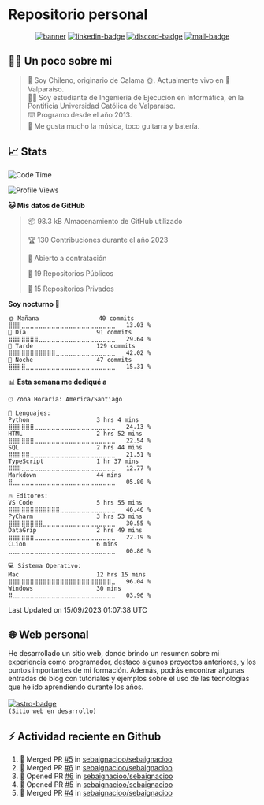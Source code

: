 # Repositorio personal

<div align="center">

<!-- BANNER INICIAL -->
[![banner]][link-banner]
[![linkedin-badge]][linkedin-link] [![discord-badge]][discord-link] [![mail-badge]][mail-link]

</div>

<!-- RESUMEN -->
## :man_technologist: Un poco sobre mi

> :round_pushpin: Soy Chileno, originario de Calama :sun_with_face:. Actualmente vivo en :ocean: Valparaíso. </br>
> :man_student: Soy estudiante de Ingeniería de Ejecución en Informática, en la Pontificia Universidad Católica de Valparaíso. </br>
> :keyboard: Programo desde el año 2013. </br>
> :guitar: Me gusta mucho la música, toco guitarra y batería.

## :chart_with_upwards_trend: Stats

<!--START_SECTION:personal-stats-->
![Code Time](http://img.shields.io/badge/Code%20Time-81%20hrs%203%20mins-blue)

![Profile Views](http://img.shields.io/badge/Visitas%20al%20perfil-39-blue)

**🐱 Mis datos de GitHub** 

> 📦 98.3 kB Almacenamiento de GitHub utilizado 
 > 
> 🏆 130 Contribuciones durante el año 2023
 > 
> 💼 Abierto a contratación
 > 
> 📜 19 Repositorios Públicos 
 > 
> 🔑 15 Repositorios Privados 
 > 
**Soy nocturno 🦉** 

```text
🌞 Mañana                 40 commits          ⣿⣿⣿⣀⣀⣀⣀⣀⣀⣀⣀⣀⣀⣀⣀⣀⣀⣀⣀⣀⣀⣀⣀⣀⣀   13.03 % 
🌆 Día                    91 commits          ⣿⣿⣿⣿⣿⣿⣿⣀⣀⣀⣀⣀⣀⣀⣀⣀⣀⣀⣀⣀⣀⣀⣀⣀⣀   29.64 % 
🌃 Tarde                  129 commits         ⣿⣿⣿⣿⣿⣿⣿⣿⣿⣿⣿⣀⣀⣀⣀⣀⣀⣀⣀⣀⣀⣀⣀⣀⣀   42.02 % 
🌙 Noche                  47 commits          ⣿⣿⣿⣿⣀⣀⣀⣀⣀⣀⣀⣀⣀⣀⣀⣀⣀⣀⣀⣀⣀⣀⣀⣀⣀   15.31 % 
```


📊 **Esta semana me dediqué a** 

```text
🕑︎ Zona Horaria: America/Santiago

💬 Lenguajes: 
Python                   3 hrs 4 mins        ⣿⣿⣿⣿⣿⣿⣀⣀⣀⣀⣀⣀⣀⣀⣀⣀⣀⣀⣀⣀⣀⣀⣀⣀⣀   24.13 % 
HTML                     2 hrs 52 mins       ⣿⣿⣿⣿⣿⣿⣀⣀⣀⣀⣀⣀⣀⣀⣀⣀⣀⣀⣀⣀⣀⣀⣀⣀⣀   22.54 % 
SQL                      2 hrs 44 mins       ⣿⣿⣿⣿⣿⣀⣀⣀⣀⣀⣀⣀⣀⣀⣀⣀⣀⣀⣀⣀⣀⣀⣀⣀⣀   21.51 % 
TypeScript               1 hr 37 mins        ⣿⣿⣿⣀⣀⣀⣀⣀⣀⣀⣀⣀⣀⣀⣀⣀⣀⣀⣀⣀⣀⣀⣀⣀⣀   12.77 % 
Markdown                 44 mins             ⣿⣀⣀⣀⣀⣀⣀⣀⣀⣀⣀⣀⣀⣀⣀⣀⣀⣀⣀⣀⣀⣀⣀⣀⣀   05.80 % 

🔥 Editores: 
VS Code                  5 hrs 55 mins       ⣿⣿⣿⣿⣿⣿⣿⣿⣿⣿⣿⣿⣀⣀⣀⣀⣀⣀⣀⣀⣀⣀⣀⣀⣀   46.46 % 
PyCharm                  3 hrs 53 mins       ⣿⣿⣿⣿⣿⣿⣿⣿⣀⣀⣀⣀⣀⣀⣀⣀⣀⣀⣀⣀⣀⣀⣀⣀⣀   30.55 % 
DataGrip                 2 hrs 49 mins       ⣿⣿⣿⣿⣿⣿⣀⣀⣀⣀⣀⣀⣀⣀⣀⣀⣀⣀⣀⣀⣀⣀⣀⣀⣀   22.19 % 
CLion                    6 mins              ⣀⣀⣀⣀⣀⣀⣀⣀⣀⣀⣀⣀⣀⣀⣀⣀⣀⣀⣀⣀⣀⣀⣀⣀⣀   00.80 % 

💻 Sistema Operativo: 
Mac                      12 hrs 15 mins      ⣿⣿⣿⣿⣿⣿⣿⣿⣿⣿⣿⣿⣿⣿⣿⣿⣿⣿⣿⣿⣿⣿⣿⣿⣀   96.04 % 
Windows                  30 mins             ⣿⣀⣀⣀⣀⣀⣀⣀⣀⣀⣀⣀⣀⣀⣀⣀⣀⣀⣀⣀⣀⣀⣀⣀⣀   03.96 % 
```


 Last Updated on 15/09/2023 01:07:38 UTC
<!--END_SECTION:personal-stats-->

## :globe_with_meridians: Web personal

He desarrollado un sitio web, donde brindo un resumen sobre mi experiencia como programador, destaco algunos proyectos anteriores, y los puntos importantes de mi formación. Además, podrás encontrar algunas entradas de blog con tutoriales y ejemplos sobre el uso de las tecnologías que he ido aprendiendo durante los años.
</br>
</br>
[![astro-badge]][web-link]
</br>
`(Sitio web en desarrollo)`

## :zap: Actividad reciente en Github

<!--START_SECTION:activity-->
1. 🎉 Merged PR [#5](https://github.com/sebaignacioo/sebaignacioo/pull/5) in [sebaignacioo/sebaignacioo](https://github.com/sebaignacioo/sebaignacioo)
2. 🎉 Merged PR [#6](https://github.com/sebaignacioo/sebaignacioo/pull/6) in [sebaignacioo/sebaignacioo](https://github.com/sebaignacioo/sebaignacioo)
3. 💪 Opened PR [#6](https://github.com/sebaignacioo/sebaignacioo/pull/6) in [sebaignacioo/sebaignacioo](https://github.com/sebaignacioo/sebaignacioo)
4. 💪 Opened PR [#5](https://github.com/sebaignacioo/sebaignacioo/pull/5) in [sebaignacioo/sebaignacioo](https://github.com/sebaignacioo/sebaignacioo)
5. 🎉 Merged PR [#4](https://github.com/sebaignacioo/sebaignacioo/pull/4) in [sebaignacioo/sebaignacioo](https://github.com/sebaignacioo/sebaignacioo)
<!--END_SECTION:activity-->

[astro-badge]: https://img.shields.io/badge/Visita%20mi%20web%20desarrollada%20en%20Astro-FF5D01?logo=astro&logoColor=fff&style=for-the-badge
[banner]: https://sgarciad.s3.us-east-1.amazonaws.com/misc/github-header-image.png?
[link-banner]: https://github.com/sebaignacioo
[linkedin-badge]: https://img.shields.io/badge/Mi%20perfil%20de%20LinkedIn-0A66C2?logo=linkedin&logoColor=fff&style=flat
[linkedin-link]: https://www.linkedin.com/in/sgarciad/
[discord-badge]: https://img.shields.io/badge/@sebaignacioo%20en%20Discord-5865F2?logo=discord&logoColor=fff&style=flat
[discord-link]: https://www.discord.com
[mail-badge]: https://img.shields.io/badge/Env%C3%ADame%20un%20email-000000?logo=gmail&logoColor=fff&style=flat
[mail-link]: mailto:contacto@sgarciad.me
[web-link]: https://sgarciad.me
